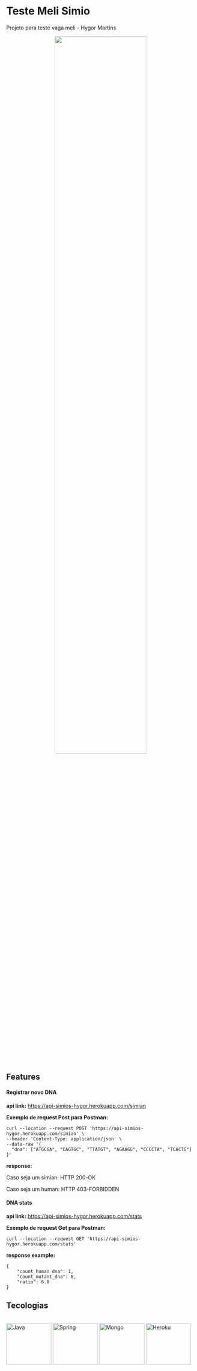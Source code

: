 # Teste Meli Simio

Projeto para teste vaga meli - Hygor Martins

<p align="center"><img width=70% src="https://s2.glbimg.com/Bu6upvmSg6SRv0za635uXphThKo=/620x430/e.glbimg.com/og/ed/f/original/2020/03/28/mercado-livre.jpg"></p>

## Features

#### Registrar novo DNA
**api link:** <a hreg="https://api-simios-hygor.herokuapp.com/simian">https://api-simios-hygor.herokuapp.com/simian</a>

**Exemplo de request Post para Postman:**
```
curl --location --request POST 'https://api-simios-hygor.herokuapp.com/simian' \
--header 'Content-Type: application/json' \
--data-raw '{
  "dna": ["ATGCGA", "CAGTGC", "TTATGT", "AGAAGG", "CCCCTA", "TCACTG"]
}'
```
**response:**
<p>Caso seja um simian: HTTP 200-OK</p>
<p>Caso seja um human: HTTP 403-FORBIDDEN</p>

#### DNA stats
**api link:** <a hreg="https://api-simios-hygor.herokuapp.com/stats">https://api-simios-hygor.herokuapp.com/stats</a>

**Exemplo de request Get para Postman:**
```
curl --location --request GET 'https://api-simios-hygor.herokuapp.com/stats'
```
**response example:**
```
{
    "count_human_dna": 1,
    "count_mutant_dna": 6,
    "ratio": 6.0
}
```
## Tecologias
<div style="display: inline_block"><br>
  <img align="center" alt="Java" height="110" width="120" src="https://cdn.jsdelivr.net/gh/devicons/devicon/icons/java/java-original.svg">
  <img align="center" alt="Spring" height="110" width="120" src="https://cdn.jsdelivr.net/gh/devicons/devicon/icons/spring/spring-original-wordmark.svg">
  <img align="center" alt="Mongo" height="110" width="120" src="https://cdn.jsdelivr.net/gh/devicons/devicon/icons/mongodb/mongodb-original-wordmark.svg">
  <img align="center" alt="Heroku" height="110" width="120" src="https://cdn.jsdelivr.net/gh/devicons/devicon/icons/heroku/heroku-plain-wordmark.svg">
  <br>
</div>